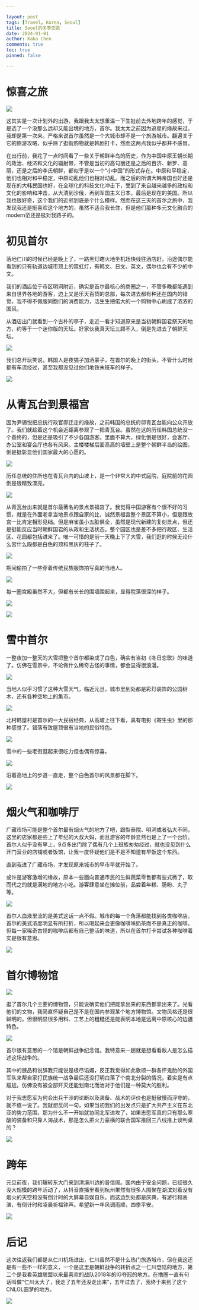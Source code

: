 ```yaml
---

layout: post
tags: [Travel, Korea, Seoul]
title: Seoul的冬季恋歌
date: 2024-01-01
author: Kaka Chen
comments: true
toc: true
pinned: false

---
```


# 惊喜之旅

![](https://raw.githubusercontent.com/kakack/kakack.github.io/master/_images/seoul-1.jpg)

这其实是一次计划外的出游，我跟我太太想重温一下生娃前去外地跨年的感觉，于是选了一个没那么远却又能出境的地方，首尔。我太太之前因为追星的缘故来过，我却是第一次来。严格来说首尔虽然是一个大城市却不是一个旅游城市。翻遍关于它的旅游攻略，似乎除了逛街购物就是韩剧打卡，然而这两点我似乎都并不感冒。

在出行前，我花了一点时间看了一些关于朝鲜半岛的历史，作为中国中原王朝长期的政治、经济和文化的辐射带，不管是当初的高句丽还是之后的百济、新罗、高丽，还是之后的李氏朝鲜，都似乎是以一个“小中国”的形式存在。中原和平稳定，他们也相对和平稳定，中原动乱他们也相对动乱。而之后的所谓大韩帝国也好还是现在的大韩民国也好，在全球化的科技文化冲击下，受到了来自越来越多的政权和文化的影响和冲击，从大清到沙俄，再到军国主义日本，最后是现在的美国。所以我也很好奇，这个我们的近邻到底是个什么模样。然而在这三天的首尔之旅中，我发现我还是挺喜欢这个地方的，虽然不适合我长住，但是他们那种多元文化融合的modern范还是挺对我路子的。

# 初见首尔

落地仁川的时候已经是晚上了，一路黑灯瞎火地坐机场快线往酒店赶，沿途偶尔能看到的只有轨道边城市顶上的霓虹灯，有韩文、日文、英文，偶尔也会有不少的中文。

我们的酒店位于市区明洞附近，确实是首尔最核心的商圈之一，不管多晚都能遇到来自世界各地的游客，边上又是乐天百货的总部，每次进去都有种还在国内的错觉，我不得不佩服同胞们的消费能力，活生生把偌大的一个购物中心刷成了浓浓的国风。

从酒店出门就看到一个古朴的亭子，走近一看才知道原来是当初朝鲜国君祭天的地方，约等于一个迷你版的天坛。好家伙我真天坛三顾不入，倒是先进去了朝鲜天坛。

![](https://raw.githubusercontent.com/kakack/kakack.github.io/master/_images/seoul-8.jpg)

我们总开玩笑说，韩国人是夜猫子加酒蒙子，在首尔的晚上的街头，不管什么时候都有车流经过，甚至我都没见过他们地铁末班车的样子。

![](https://raw.githubusercontent.com/kakack/kakack.github.io/master/_images/seoul-9.jpg)

# 从青瓦台到景福宫

因为尹锡悦把总统行政官邸迁走的缘故，之前韩国的总统府邸青瓦台能向公众开放了。我们就趁着这个机会近距离参观了一把青瓦台。虽然在这的历任韩国总统没一个善终的，但是还是吸引了不少各国游客。里面不算大，绿化倒是很好，会客厅、办公室和宴会厅也各有风采。主楼楼梯后面高高的墙壁上是整个朝鲜半岛的绘图，倒是挺彰显他们国家最大的心愿的。

![](https://raw.githubusercontent.com/kakack/kakack.github.io/master/_images/seoul-6.jpg)

历任总统的住所也在青瓦台内的山坡上，是一个非常大的中式庭院，庭院前的花园倒是很精致漂亮。

![](https://raw.githubusercontent.com/kakack/kakack.github.io/master/_images/seoul-7.jpg)

从青瓦台出来就是首尔最著名的景点景福宫了。我觉得中国游客有个很不好的习惯，就是在外面老拿当地景点跟自家的比，诚然景福宫整个景区不算小，但是跟故宫一比肯定相形见绌。但是麻雀虽小五脏俱全，虽然是现代新建的复刻景点，但还是挺能反应当时朝鲜国君的从政和生活状态。整个园区也是差不多把行政区、生活区、花园都包括进来了。唯一可惜的是前一天晚上下了大雪，我们逛的时候无论什么宫什么殿都是白色的顶和黑灰的柱子了。

![](https://raw.githubusercontent.com/kakack/kakack.github.io/master/_images/seoul-2.jpg)

期间偷拍了一些穿着传统民族服饰拍写真的当地人。

![](https://raw.githubusercontent.com/kakack/kakack.github.io/master/_images/seoul-3.jpg)

每一圈宫殿虽然不大，但都有长长的围墙围起来，显得院落很深的样子。

![](https://raw.githubusercontent.com/kakack/kakack.github.io/master/_images/seoul-4.jpg)

![](https://raw.githubusercontent.com/kakack/kakack.github.io/master/_images/seoul-5.jpg)

# 雪中首尔

一整夜加一整天的大雪把整个首尔都染成了白色，确实有当初《冬日恋歌》的味道了。仿佛在雪景中，不论做什么稀奇古怪的事情，都会显得很浪漫。

![](https://raw.githubusercontent.com/kakack/kakack.github.io/master/_images/seoul-10.jpg)

当地人似乎习惯了这种大雪天气，临近元旦，城市里到处都是彩灯装饰的公园树木，还有各种空地上的集市。

![](https://raw.githubusercontent.com/kakack/kakack.github.io/master/_images/seoul-11.jpg)

北村韩屋村是首尔的一大民宿经典，从高坡上往下看，真有电影《寄生虫》里的那种感觉了。错落有致屋顶很有当地的民俗特色。

![](https://raw.githubusercontent.com/kakack/kakack.github.io/master/_images/seoul-12.jpg)

雪中的一些老街逛起来很吃力但也偶有惊喜。

![](https://raw.githubusercontent.com/kakack/kakack.github.io/master/_images/seoul-13.jpg)

沿着高地上的步道一直走，整个白色首尔的风景都在脚下。

![](https://raw.githubusercontent.com/kakack/kakack.github.io/master/_images/seoul-14.jpg)

# 烟火气和咖啡厅

广藏市场可能是整个首尔最有烟火气的地方了吧，跟梨泰院、明洞或者弘大不同，这里的店家都是些上了年纪的大叔大妈，而且游客的年龄显然也是上了一个台阶。首尔人似乎没有早上，9点多出门除了偶有几个上班族匆匆经过，就也没见到什么开门营业的店铺或者饭馆，让我一度怀疑他们是不是不知道有早饭这个东西。

直到我进了广藏市场，才发现原来城市的早市早就开始了。

或许是游客激增的缘故，原本一些面向普通市民的生鲜蔬菜零售都有些式微了，取而代之的就是满地的地方小吃。游客肆意坐在摊位前，品尝着年糕、肠粉、丸子等。

![](https://raw.githubusercontent.com/kakack/kakack.github.io/master/_images/seoul-15.jpg)

首尔人血液里流的是美式这话一点不假。城市的每一个角落都能找到各类咖啡店。首尔的美式浓度明显有所打折，所以喝起来会更像咖啡味奶茶而不是真正的咖啡。但每一家稀奇古怪的咖啡店都有自己整活的味道，所以在首尔打卡尝试各种咖啡着实是很有意思。

![](https://raw.githubusercontent.com/kakack/kakack.github.io/master/_images/seoul-21.jpg)


# 首尔博物馆

![](https://raw.githubusercontent.com/kakack/kakack.github.io/master/_images/seoul-17.jpg)

逛了首尔几个主要的博物馆，只能说确实他们把能拿出来的东西都拿出来了。光看他们的文物，我简直怀疑自己是不是在国内参观某个地方博物馆。文物风格还是很鲜明的，但很明显很多用料、工艺上的粗糙还是能表明本地是远离中原核心的边疆特色。

![](https://raw.githubusercontent.com/kakack/kakack.github.io/master/_images/seoul-18.jpg)

首尔很有意思的一个馆是朝鲜战争纪念馆。我特意来一趟就是想看看敌人是怎么描述这场战争的。

其中的展品和说辞我只能说是极尽谄媚，反正我觉得如此歌颂一群各怀鬼胎的外国军队来帮自家打民族统一战争最后还没打明白落了个南北分裂的情况，着实是有点尴尬。仿佛没有被全部歼灭还能划南北而治对于他们是一种莫大的胜利。

对于我志愿军为何会出兵干涉的论断以及装备、战术的评价也是挺傲慢而浮夸的，就不值一说了。我就想反问一句，如果当初我们的出发点只是扩大共产主义在东北亚的势力范围，那为什么不一开始就协同北军进攻了，如果志愿军真的只有那么寒酸的装备和只靠人海战术，那是怎么把火力豪横的联合国军推回三八线推上谈判桌的？

![](https://raw.githubusercontent.com/kakack/kakack.github.io/master/_images/seoul-19.jpg)

# 跨年

元旦前夜，我们辗转东大门来到清溪川边的普信阁。国内由于安全问题，已经很久没大规模的跨年活动了，从抖音直播里看到杭州果然有很多人围聚在湖滨对着没有烟火的天空和没有倒计时的大屏幕自娱自乐。而这边到处都是庆典，有游行和表演，有倒计时和凌晨祈福钟声。希望新一年风调雨顺，四季平安。

![](https://raw.githubusercontent.com/kakack/kakack.github.io/master/_images/seoul-16.jpg)

# 后记

这次往返我们都是从仁川机场进出，仁川虽然不是什么热门旅游城市，但在我这还是有一些不一样的意义，一个是这里是朝鲜战争的转折点之一仁川登陆的地方，第二个是我看英雄联盟以来最喜欢的战队2018年的IG夺冠的地方。在撸圈一直有句话叫做“仁川太大了，我走了五年还没走出来”，五年过去了，我终于来到了这个CNLOL圆梦的地方。

![](https://raw.githubusercontent.com/kakack/kakack.github.io/master/_images/seoul-20.jpg)

